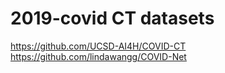 # 2019-covid CT datasets
https://github.com/UCSD-AI4H/COVID-CT
https://github.com/lindawangg/COVID-Net
